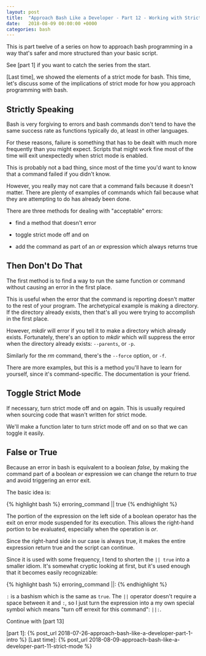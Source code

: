 ```yaml
---
layout: post
title:  "Approach Bash Like a Developer - Part 12 - Working with Strict Mode"
date:   2018-08-09 00:00:00 +0000
categories: bash
---
```


This is part twelve of a series on how to approach bash programming in a way
that's safer and more structured than your basic script.

See [part 1] if you want to catch the series from the start.

[Last time], we showed the elements of a strict mode for bash.  This time,
let's discuss some of the implications of strict mode for how you approach
programming with bash.

Strictly Speaking
-----------------

Bash is very forgiving to errors and bash commands don't tend to have
the same success rate as functions typically do, at least in other
languages.

For these reasons, failure is something that has to be dealt with much
more frequently than you might expect. Scripts that might work fine most
of the time will exit unexpectedly when strict mode is enabled.

This is probably not a bad thing, since most of the time you'd want to
know that a command failed if you didn't know.

However, you really may not care that a command fails because it doesn't
matter.  There are plenty of examples of commands which fail because
what they are attempting to do has already been done.

There are three methods for dealing with "acceptable" errors:

-   find a method that doesn't error

-   toggle strict mode off and on

-   add the command as part of an *or* expression which always returns
    true

Then Don't Do That
------------------

The first method is to find a way to run the same function or command
without causing an error in the first place.

This is useful when the error that the command is reporting doesn't
matter to the rest of your program.  The archetypical example is making
a directory.  If the directory already exists, then that's all you were
trying to accomplish in the first place.

However, *mkdir* will error if you tell it to make a directory which
already exists.  Fortunately, there's an option to *mkdir* which will
suppress the error when the directory already exists: `--parents`, or
`-p`.

Similarly for the *rm* command, there's the `--force` option, or `-f`.

There are more examples, but this is a method you'll have to learn for
yourself, since it's command-specific.  The documentation is your
friend.

Toggle Strict Mode
------------------

If necessary, turn strict mode off and on again.  This is usually
required when sourcing code that wasn't written for strict mode.

We'll make a function later to turn strict mode off and on so that we
can toggle it easily.

False or True
-------------

Because an error in bash is equivalent to a boolean *false*, by making
the command part of a boolean *or* expression we can change the return
to *true* and avoid triggering an error exit.

The basic idea is:

{% highlight bash %}
erroring_command || true
{% endhighlight %}

The portion of the expression on the left side of a boolean operator has
the exit on error mode suspended for its execution.  This allows the
right-hand portion to be evaluated, especially when the operation is
*or*.

Since the right-hand side in our case is always true, it makes the
entire expression return true and the script can continue.

Since it is used with some frequency, I tend to shorten the `|| true`
into a smaller idiom.  It's somewhat cryptic looking at first, but it's
used enough that it becomes easily recognizable:

{% highlight bash %}
erroring_command ||:
{% endhighlight %}

`:` is a bashism which is the same as `true`. The `||` operator doesn't
require a space between it and `:`, so I just turn the expression into a
my own special symbol which means "turn off errexit for this command":
`||:`.

Continue with [part 13]

  [part 1]:     {% post_url 2018-07-26-approach-bash-like-a-developer-part-1-intro              %}
  [Last time]:  {% post_url 2018-08-09-approach-bash-like-a-developer-part-11-strict-mode       %}
